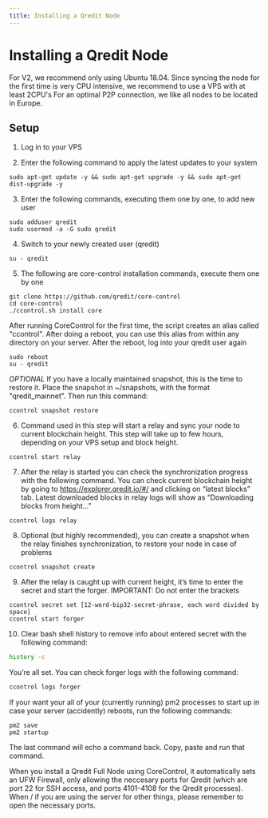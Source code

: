 ```yaml
---
title: Installing a Qredit Node
---
```


# Installing a Qredit Node

For V2, we recommend only using Ubuntu 18.04. Since syncing the node for the first time is very CPU intensive, we recommend to use a VPS with at least 2CPU's
For an optimal P2P connection, we like all nodes to be located in Europe.

## Setup

1. Log in to your VPS

2. Enter the following command to apply the latest updates to your system
```
sudo apt-get update -y && sudo apt-get upgrade -y && sudo apt-get dist-upgrade -y
```

3. Enter the following commands, executing them one by one, to add new user
```
sudo adduser qredit
sudo usermod -a -G sudo qredit
```

4. Switch to your newly created user (qredit)
``` 
su - qredit
```

5. The following are core-control installation commands, execute them one by one
``` 
git clone https://github.com/qredit/core-control
cd core-control
./ccontrol.sh install core
```

After running CoreControl for the first time, the script creates an alias called "ccontrol". After doing a reboot, you can use this alias from within any directory on your server. After the reboot, log into your qredit user again
```
sudo reboot
su - qredit
```

*OPTIONAL* If you have a locally maintained snapshot, this is the time to restore it. Place the snapshot in ~/snapshots, with the format "qredit_mainnet". Then run this command:
```
ccontrol snapshot restore
```

6. Command used in this step will start a relay and sync your node to current blockchain height. This step will take up to few hours, depending on your VPS setup and block height.
```
ccontrol start relay
```

7. After the relay is started you can check the synchronization progress with the following command. You can check current blockchain height by going to https://explorer.qredit.io/#/ and clicking on “latest blocks” tab. Latest downloaded blocks in relay logs will show as “Downloading blocks from height...”
```
ccontrol logs relay
```

8. Optional (but highly recommended), you can create a snapshot when the relay finishes synchronization, to restore your node in case of problems
```
ccontrol snapshot create
```

9. After the relay is caught up with current height, it’s time to enter the secret and start the forger. 
IMPORTANT: Do not enter the brackets
```
ccontrol secret set [12-word-bip32-secret-phrase, each word divided by space]
ccontrol start forger
```

10. Clear bash shell history to remove info about entered secret with the following command:
```bash
history -c
```

You’re all set. You can check forger logs with the following command: 
```bash
ccontrol logs forger
```

If your want your all of your (currently running) pm2 processes to start up in case your server (accidently) reboots, run the following commands:
```
pm2 save
pm2 startup
```
The last command will echo a command back. Copy, paste and run that command.

When you install a Qredit Full Node using CoreControl, it automatically sets an UFW Firewall, only allowing the neccesary ports for Qredit (which are port 22 for SSH access, and ports 4101-4108 for the Qredit processes). 
When / if you are using the server for other things, please remember to open the necessary ports.